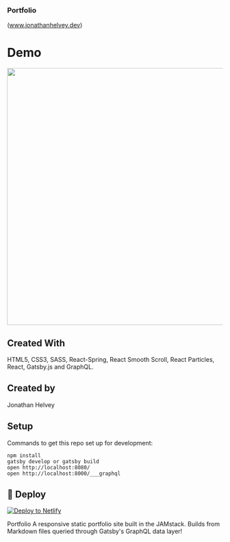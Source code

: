 ### Portfolio

(www.jonathanhelvey.dev)

# Demo
<img src="portfolio.gif" data-canonical-src="portfolio.gif" width="800" height="600" />

## Created With
HTML5, CSS3, SASS, React-Spring, React Smooth Scroll, React Particles, React, Gatsby.js and GraphQL.

## Created by
Jonathan Helvey

## Setup

Commands to get this repo set up for development:

```
npm install
gatsby develop or gatsby build
open http://localhost:8080/
open http://localhost:8000/___graphql
```

## 💫 Deploy

[![Deploy to Netlify](https://www.netlify.com/img/deploy/button.svg)](https://app.netlify.com/start/deploy?repository=https://github.com/gatsbyjs/gatsby-starter-default)

Portfolio
A responsive static portfolio site built in the JAMstack. Builds from Markdown files queried through Gatsby's GraphQL data layer!

